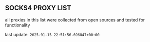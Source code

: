 ## SOCKS4 PROXY LIST

all proxies in this list were collected from open sources and tested for functionality

last update: `2025-01-15 22:51:56.696847+00:00`